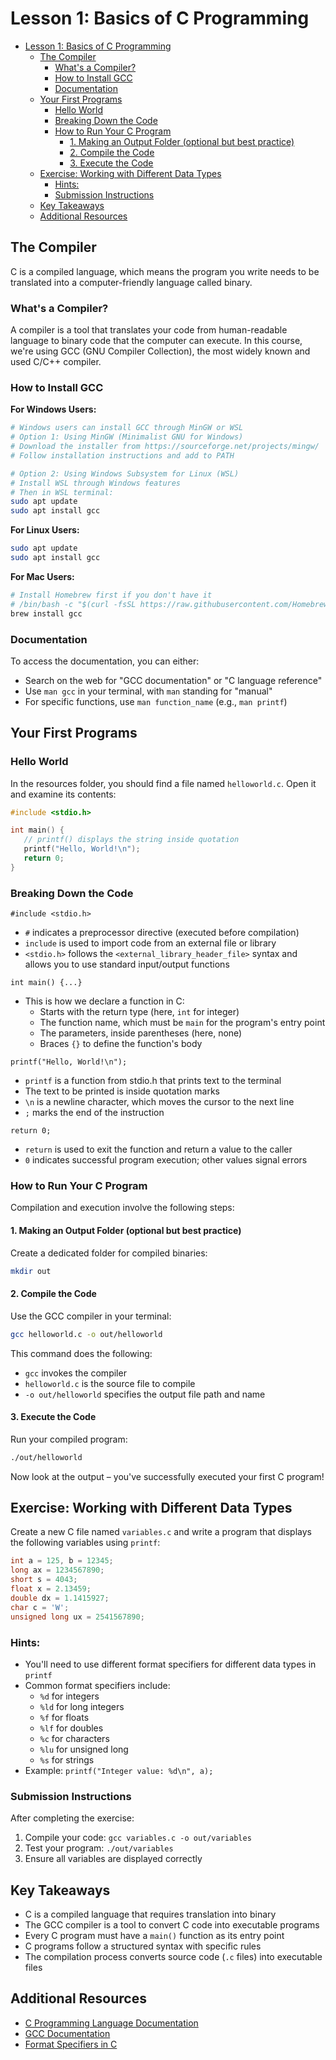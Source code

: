 # Lesson 1: Basics of C Programming

- [Lesson 1: Basics of C Programming](#lesson-1-basics-of-c-programming)
  - [The Compiler](#the-compiler)
    - [What's a Compiler?](#whats-a-compiler)
    - [How to Install GCC](#how-to-install-gcc)
    - [Documentation](#documentation)
  - [Your First Programs](#your-first-programs)
    - [Hello World](#hello-world)
    - [Breaking Down the Code](#breaking-down-the-code)
    - [How to Run Your C Program](#how-to-run-your-c-program)
      - [1. Making an Output Folder (optional but best practice)](#1-making-an-output-folder-optional-but-best-practice)
      - [2. Compile the Code](#2-compile-the-code)
      - [3. Execute the Code](#3-execute-the-code)
  - [Exercise: Working with Different Data Types](#exercise-working-with-different-data-types)
    - [Hints:](#hints)
    - [Submission Instructions](#submission-instructions)
  - [Key Takeaways](#key-takeaways)
  - [Additional Resources](#additional-resources)


## The Compiler

C is a compiled language, which means the program you write needs to be translated into a computer-friendly language called binary.

### What's a Compiler?

A compiler is a tool that translates your code from human-readable language to binary code that the computer can execute. In this course, we're using GCC (GNU Compiler Collection), the most widely known and used C/C++ compiler.

### How to Install GCC

**For Windows Users:**
```bash
# Windows users can install GCC through MinGW or WSL
# Option 1: Using MinGW (Minimalist GNU for Windows)
# Download the installer from https://sourceforge.net/projects/mingw/
# Follow installation instructions and add to PATH

# Option 2: Using Windows Subsystem for Linux (WSL)
# Install WSL through Windows features
# Then in WSL terminal:
sudo apt update
sudo apt install gcc
```

**For Linux Users:**
```bash
sudo apt update
sudo apt install gcc
```

**For Mac Users:**
```bash
# Install Homebrew first if you don't have it
# /bin/bash -c "$(curl -fsSL https://raw.githubusercontent.com/Homebrew/install/HEAD/install.sh)"
brew install gcc
```

### Documentation

To access the documentation, you can either:
- Search on the web for "GCC documentation" or "C language reference"
- Use `man gcc` in your terminal, with `man` standing for "manual"
- For specific functions, use `man function_name` (e.g., `man printf`)

## Your First Programs

### Hello World

In the resources folder, you should find a file named `helloworld.c`. Open it and examine its contents:

```c
#include <stdio.h>

int main() {
   // printf() displays the string inside quotation
   printf("Hello, World!\n");
   return 0;
}
```

### Breaking Down the Code

`#include <stdio.h>`
- `#` indicates a preprocessor directive (executed before compilation)
- `include` is used to import code from an external file or library
- `<stdio.h>` follows the `<external_library_header_file>` syntax and allows you to use standard input/output functions

`int main() {...}`
- This is how we declare a function in C:
  - Starts with the return type (here, `int` for integer)
  - The function name, which must be `main` for the program's entry point
  - The parameters, inside parentheses (here, none)
  - Braces `{}` to define the function's body

`printf("Hello, World!\n");`
- `printf` is a function from stdio.h that prints text to the terminal
- The text to be printed is inside quotation marks
- `\n` is a newline character, which moves the cursor to the next line
- `;` marks the end of the instruction

`return 0;`
- `return` is used to exit the function and return a value to the caller
- `0` indicates successful program execution; other values signal errors

### How to Run Your C Program

Compilation and execution involve the following steps:

#### 1. Making an Output Folder (optional but best practice)

Create a dedicated folder for compiled binaries:
```bash
mkdir out
```

#### 2. Compile the Code

Use the GCC compiler in your terminal:
```bash
gcc helloworld.c -o out/helloworld
```

This command does the following:
- `gcc` invokes the compiler
- `helloworld.c` is the source file to compile
- `-o out/helloworld` specifies the output file path and name

#### 3. Execute the Code

Run your compiled program:
```bash
./out/helloworld
```

Now look at the output – you've successfully executed your first C program!

## Exercise: Working with Different Data Types

Create a new C file named `variables.c` and write a program that displays the following variables using `printf`:

```c
int a = 125, b = 12345;
long ax = 1234567890;
short s = 4043;
float x = 2.13459;
double dx = 1.1415927;
char c = 'W';
unsigned long ux = 2541567890;
```

### Hints:
- You'll need to use different format specifiers for different data types in `printf`
- Common format specifiers include:
  - `%d` for integers
  - `%ld` for long integers
  - `%f` for floats
  - `%lf` for doubles
  - `%c` for characters
  - `%lu` for unsigned long
  - `%s` for strings
- Example: `printf("Integer value: %d\n", a);`

### Submission Instructions

After completing the exercise:
1. Compile your code: `gcc variables.c -o out/variables`
2. Test your program: `./out/variables`
3. Ensure all variables are displayed correctly

## Key Takeaways

- C is a compiled language that requires translation into binary
- The GCC compiler is a tool to convert C code into executable programs
- Every C program must have a `main()` function as its entry point
- C programs follow a structured syntax with specific rules
- The compilation process converts source code (`.c` files) into executable files

## Additional Resources

- [C Programming Language Documentation](https://devdocs.io/c/)
- [GCC Documentation](https://gcc.gnu.org/onlinedocs/)
- [Format Specifiers in C](https://en.wikipedia.org/wiki/Printf_format_string)
